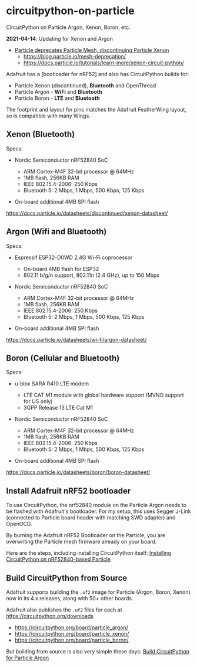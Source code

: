 circuitpython-on-particle
=========================

CircuitPython on Particle Argon, Xenon, Boron, etc.

**2021-04-14**: Updating for Xenon and Argon

-	[Particle deprecates Particle Mesh, discontinuing Particle Xenon](https://blog.adafruit.com/2020/01/28/particle-depricates-particle-mesh-discontinuing-particle-xenon-circuitpython-particle/)
	-	https://blog.particle.io/mesh-deprecation/
	-	https://docs.particle.io/tutorials/learn-more/xenon-circuit-python/

Adafruit has a [bootloader for nRF52] and also has CircuitPython builds for:

-	Particle Xenon (discontinued), **Bluetooth** and OpenThread
-	Particle Argon - **WiFi** and **Bluetooth**
-	Particle Boron - **LTE** and **Bluetooth**

The footprint and layout for pins matches the Adafruit FeatherWing layout, so is compatible with many Wings.

Xenon (Bluetooth)
-----------------

Specs:

-	Nordic Semiconductor nRF52840 SoC

	-	ARM Cortex-M4F 32-bit processor @ 64MHz
	-	1MB flash, 256KB RAM
	-	IEEE 802.15.4-2006: 250 Kbps
	-	Bluetooth 5: 2 Mbps, 1 Mbps, 500 Kbps, 125 Kbps

-	On-board additional 4MB SPI flash

https://docs.particle.io/datasheets/discontinued/xenon-datasheet/

Argon (Wifi and Bluetooth)
--------------------------

Specs:

-	Espressif ESP32-D0WD 2.4G Wi-Fi coprocessor

	-	On-board 4MB flash for ESP32
	-	802.11 b/g/n support, 802.11n (2.4 GHz), up to 150 Mbps

-	Nordic Semiconductor nRF52840 SoC

	-	ARM Cortex-M4F 32-bit processor @ 64MHz
	-	1MB flash, 256KB RAM
	-	IEEE 802.15.4-2006: 250 Kbps
	-	Bluetooth 5: 2 Mbps, 1 Mbps, 500 Kbps, 125 Kbps

-	On-board additional 4MB SPI flash

https://docs.particle.io/datasheets/wi-fi/argon-datasheet/

Boron (Cellular and Bluetooth)
------------------------------

Specs:

-	u-blox SARA R410 LTE modem

	-	LTE CAT M1 module with global hardware support (MVNO support for US only)
	-	3GPP Release 13 LTE Cat M1

-	Nordic Semiconductor nRF52840 SoC

	-	ARM Cortex-M4F 32-bit processor @ 64MHz
	-	1MB flash, 256KB RAM
	-	IEEE 802.15.4-2006: 250 Kbps
	-	Bluetooth 5: 2 Mbps, 1 Mbps, 500 Kbps, 125 Kbps

-	On-board additional 4MB SPI flash

https://docs.particle.io/datasheets/boron/boron-datasheet/

Install Adafruit nRF52 bootloader
---------------------------------

To use CircuitPython, the nrf52840 module on the Particle Argon needs to be flashed with Adafruit's bootloader. For my setup, this uses Segger J-Link (connected to Particle board header with matching SWD adapter) and OpenOCD.

By burning the Adafruit nRF52 Bootloader on the Particle, you are overwriting the Particle mesh firmware already on your board.

Here are the steps, including installing CircuitPython itself: [Installing CircuitPython on nRF52840-based Particle ](installing-circuitpython-particle-jlink.md)

Build CircuitPython from Source
-------------------------------

Adafruit supports building the `.uf2` image for Particle (Argon, Boron, Xenon) now in its 4.x releases, along with 50+ other boards.

Adafruit also publishes the `.uf2` files for each at https://circuitpython.org/downloads

-	https://circuitpython.org/board/particle_argon/
-	https://circuitpython.org/board/particle_xenon/
-	https://circuitpython.org/board/particle_boron/

But building from source is also very simple these days: [Build CircuitPython for Particle Argon ](building-circuitpython-particle-argon.md)
